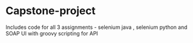 # Capstone-project
Includes code for all 3 assignments - selenium java , selenium python and SOAP UI with groovy scripting for API
